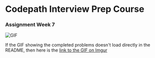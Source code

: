 # Codepath Interview Prep Course

### Assignment Week 7

![GIF](https://i.imgur.com/0AdH7h9.gif)


If the GIF showing the completed problems doesn't load directly in the README, then here is the [link to the GIF on Imgur](https://imgur.com/0AdH7h9)
